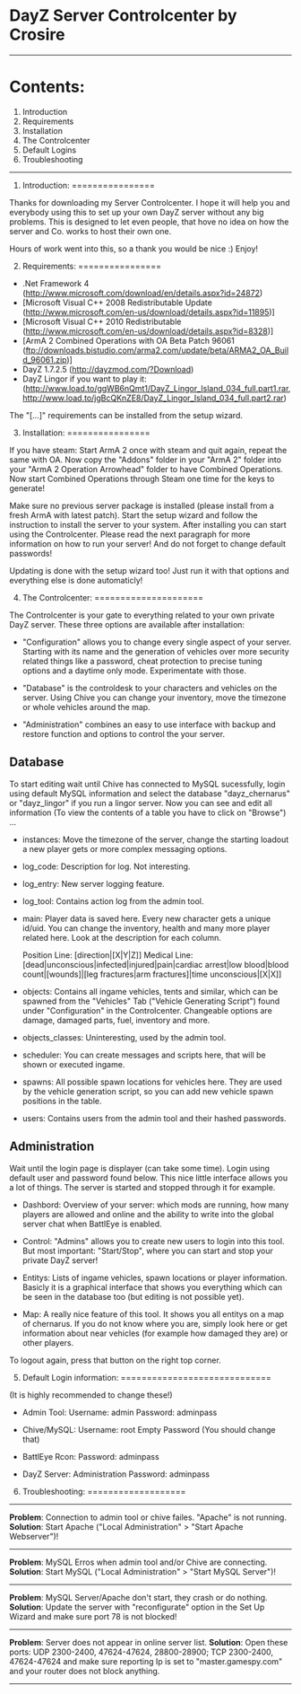 DayZ Server Controlcenter by Crosire
====================================
________________________________________________________________________________

Contents:
=========

1. Introduction
2. Requirements
3. Installation
4. The Controlcenter
5. Default Logins
6. Troubleshooting

________________________________________________________________________________

1. Introduction:
================

 Thanks for downloading my Server Controlcenter. I hope it will help you and everybody using this to set
 up your own DayZ server without any big problems. This is designed to let even people, that hove no idea
 on how the server and Co. works to host their own one.

 Hours of work went into this, so a thank you would be nice :) Enjoy!

2. Requirements:
================

 - .Net Framework 4 (http://www.microsoft.com/download/en/details.aspx?id=24872)
 - [Microsoft Visual C++ 2008 Redistributable Update (http://www.microsoft.com/en-us/download/details.aspx?id=11895)]
 - [Microsoft Visual C++ 2010 Redistributable (http://www.microsoft.com/en-us/download/details.aspx?id=8328)]
 - [ArmA 2 Combined Operations with OA Beta Patch 96061 (ftp://downloads.bistudio.com/arma2.com/update/beta/ARMA2_OA_Build_96061.zip)]
 - DayZ 1.7.2.5 (http://dayzmod.com/?Download)
 - DayZ Lingor if you want to play it: (http://www.load.to/ggWB6nQmt1/DayZ_Lingor_Island_034_full.part1.rar, http://www.load.to/jgBcQKnZE8/DayZ_Lingor_Island_034_full.part2.rar)

 The "[...]" requirements can be installed from the setup wizard.

3. Installation:
================

 If you have steam: Start ArmA 2 once with steam and quit again, repeat the same with OA. Now copy the "Addons" folder in your "ArmA 2" folder into your "ArmA 2 Operation Arrowhead" folder to have Combined Operations. Now start Combined Operations through Steam one time for the keys to generate!

 Make sure no previous server package is installed (please install from a fresh ArmA with latest patch).
 Start the setup wizard and follow the instruction to install the server to your system.
 After installing you can start using the Controlcenter. Please read the next paragraph for
 more information on how to run your server! And do not forget to change default passwords!

 Updating is done with the setup wizard too! Just run it with that options and everything else is done automaticly!

4. The Controlcenter:
=====================

 The Controlcenter is your gate to everything related to your own private DayZ server.
 These three options are available after installation:

 - "Configuration" allows you to change every single aspect of your server. Starting with its name and the generation of vehicles over more 
 security related things like a password, cheat protection to precise tuning options and a daytime only mode.
 Experimentate with those.

 - "Database" is the controldesk to your characters and vehicles on the server. Using Chive you can change
 your inventory, move the timezone or whole vehicles around the map.

 - "Administration" combines an easy to use interface with backup and restore function and options to control the your server.


 **Database**
 ------------

 To start editing wait until Chive has connected to MySQL sucessfully, login using default MySQL information
 and select the database "dayz_chernarus" or "dayz_lingor" if you run a lingor server. Now you can see and edit all information (To view the contents of a
 table you have to click on "Browse") ...

 - instances:
   Move the timezone of the server, change the starting loadout a new player gets or more complex messaging options.

 - log_code:
   Description for log. Not interesting.

 - log_entry:
   New server logging feature.

 - log_tool:
   Contains action log from the admin tool.

 - main:
   Player data is saved here. Every new character gets a unique id/uid. You can change the inventory, health and many more player related here. Look at the description for each column.

   Position Line: [direction|[X|Y|Z]]
   Medical Line:  [dead|unconscious|infected|injured|pain|cardiac arrest|low blood|blood count|[wounds]|[leg fractures|arm fractures]|time unconscious|[X|X]]  

 - objects:
   Contains all ingame vehicles, tents and similar, which can be spawned from the "Vehicles" Tab ("Vehicle Generating Script") found under "Configuration" in the Controlcenter. Changeable options are damage, damaged parts, fuel, inventory and more.

 - objects_classes:
   Uninteresting, used by the admin tool.

 - scheduler:
   You can create messages and scripts here, that will be shown or executed ingame.

 - spawns:
   All possible spawn locations for vehicles here. They are used by the vehicle generation script, so you can add new vehicle spawn positions in the table.

 - users:
   Contains users from the admin tool and their hashed passwords.


 **Administration**
 ------------------

 Wait until the login page is displayer (can take some time). Login using default user and password 
 found below. This nice little interface allows you a lot of things. The server is started and stopped
 through it for example.

 - Dashbord:
   Overview of your server: which mods are running, how many players are allowed and online and the ability
   to write into the global server chat when BattlEye is enabled.

 - Control:
   "Admins" allows you to create new users to login into this tool. But most important:
   "Start/Stop", where you can start and stop your private DayZ server!

 - Entitys:
   Lists of ingame vehicles, spawn locations or player information. Basicly it is a graphical interface
   that shows you everything which can be seen in the database too (but editing is not possible yet).

 - Map:
   A really nice feature of this tool. It shows you all entitys on a map of chernarus. If you do not know
   where you are, simply look here or get information about near vehicles (for example how damaged they
   are) or other players.

 To logout again, press that button on the right top corner.


5. Default Login information:
=============================

(It is highly recommended to change these!)

 - Admin Tool:
 Username: admin
 Password: adminpass

 - Chive/MySQL:
 Username: root
 Empty Password (You should change that)

 - BattlEye Rcon:
 Password: adminpass

 - DayZ Server:
 Administration Password: adminpass


6. Troubleshooting:
===================

 --------------------------------------------------------------------------------------------------------------------------------------------------------------

 **Problem**:	Connection to admin tool or chive failes. "Apache" is not running.
 **Solution**:	Start Apache ("Local Administration" > "Start Apache Webserver")!

 --------------------------------------------------------------------------------------------------------------------------------------------------------------

 **Problem**:	MySQL Erros when admin tool and/or Chive are connecting.
 **Solution**:	Start MySQL ("Local Administration" > "Start MySQL Server")!

 --------------------------------------------------------------------------------------------------------------------------------------------------------------

 **Problem**:	MySQL Server/Apache don't start, they crash or do nothing.
 **Solution**:	Update the server with "reconfigurate" option in the Set Up Wizard and make sure port 78 is not blocked!

 --------------------------------------------------------------------------------------------------------------------------------------------------------------

 **Problem**:	Server does not appear in online server list.
 **Solution**:	Open these ports: UDP 2300-2400, 47624-47624, 28800-28900; TCP 2300-2400, 47624-47624 and make sure reporting Ip is set to "master.gamespy.com" and your router does not block anything.

 --------------------------------------------------------------------------------------------------------------------------------------------------------------